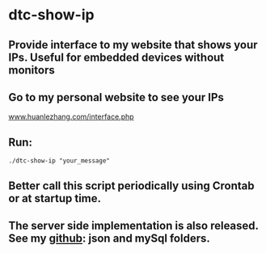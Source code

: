 # dtc-show-ip

## Provide interface to my website that shows your IPs. Useful for embedded devices without monitors

## Go to my personal website to see your IPs
www.huanlezhang.com/interface.php

## Run:
```
./dtc-show-ip "your_message"
```

## Better call this script periodically using Crontab or at startup time.

## The server side implementation is also released. See my [github](https://github.com/dtczhl/Personal-website): json and mySql folders.
